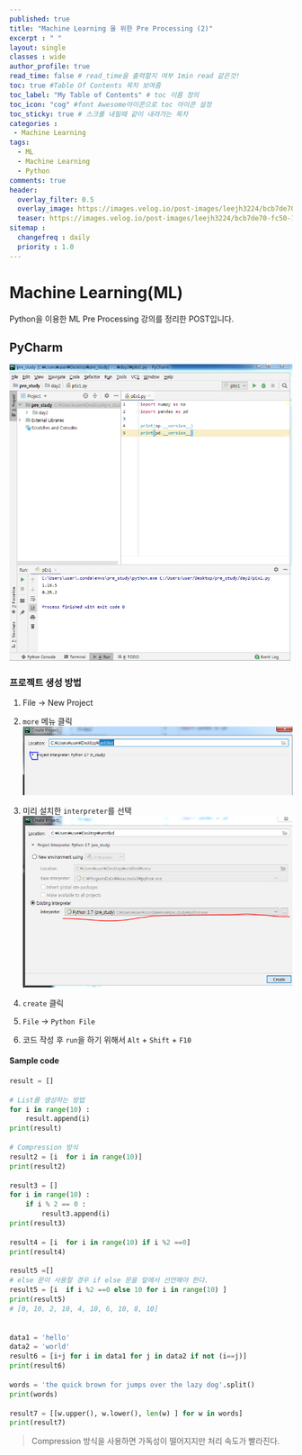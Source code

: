 ```yaml
---
published: true
title: "Machine Learning 을 위한 Pre Processing (2)"
excerpt : " "
layout: single
classes : wide
author_profile: true
read_time: false # read_time을 출력할지 여부 1min read 같은것!
toc: true #Table Of Contents 목차 보여줌
toc_label: "My Table of Contents" # toc 이름 정의
toc_icon: "cog" #font Awesome아이콘으로 toc 아이콘 설정
toc_sticky: true # 스크롤 내릴때 같이 내려가는 목차
categories :
 - Machine Learning
tags: 
  - ML
  - Machine Learning
  - Python
comments: true
header:
  overlay_filter: 0.5
  overlay_image: https://images.velog.io/post-images/leejh3224/bcb7de70-fc50-11e8-a0af-6d805f1eb60b/-2018-12-10-4.53.32.png
  teaser: https://images.velog.io/post-images/leejh3224/bcb7de70-fc50-11e8-a0af-6d805f1eb60b/-2018-12-10-4.53.32.png
sitemap :
  changefreq : daily
  priority : 1.0
---
```


# Machine Learning(ML)

Python을 이용한 ML Pre Processing 강의를 정리한 POST입니다.

## PyCharm

![ss](2019-10-29-08-29-13.png)

### 프로젝트 생성 방법

1. File -> New Project
2. `more` 메뉴 클릭
![ㅇㅇ](2019-10-29-08-30-45.png)

3. 미리 설치한 `interpreter`를 선택
![ㅇㅇ](2019-10-29-08-33-32.png)

4. `create` 클릭

5. `File` -> `Python File`

6. 코드 작성 후 `run`을 하기 위해서 `Alt` + `Shift` + `F10`

#### Sample code

~~~python
result = []

# List를 생성하는 방법
for i in range(10) :
    result.append(i)
print(result)

# Compression 방식
result2 = [i  for i in range(10)]
print(result2)

result3 = []
for i in range(10) :
    if i % 2 == 0 :
        result3.append(i)
print(result3)

result4 = [i  for i in range(10) if i %2 ==0]
print(result4)

result5 =[]
# else 문이 사용할 경우 if else 문을 앞에서 선언해야 한다.
result5 = [i  if i %2 ==0 else 10 for i in range(10) ]
print(result5)
# [0, 10, 2, 10, 4, 10, 6, 10, 8, 10]


data1 = 'hello'
data2 = 'world'
result6 = [i+j for i in data1 for j in data2 if not (i==j)]
print(result6)

words = 'the quick brown for jumps over the lazy dog'.split()
print(words)

result7 = [[w.upper(), w.lower(), len(w) ] for w in words]
print(result7)
~~~

> Compression 방식을 사용하면 가독성이 떨어지지만 처리 속도가 빨라진다.

